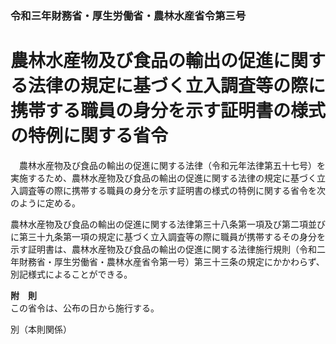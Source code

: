 ### 令和三年財務省・厚生労働省・農林水産省令第三号  
# 農林水産物及び食品の輸出の促進に関する法律の規定に基づく立入調査等の際に携帯する職員の身分を示す証明書の様式の特例に関する省令  
　農林水産物及び食品の輸出の促進に関する法律（令和元年法律第五十七号）を実施するため、農林水産物及び食品の輸出の促進に関する法律の規定に基づく立入調査等の際に携帯する職員の身分を示す証明書の様式の特例に関する省令を次のように定める。  
  
農林水産物及び食品の輸出の促進に関する法律第三十八条第一項及び第二項並びに第三十九条第一項の規定に基づく立入調査等の際に職員が携帯するその身分を示す証明書は、農林水産物及び食品の輸出の促進に関する法律施行規則（令和二年財務省・厚生労働省・農林水産省令第一号）第三十三条の規定にかかわらず、別記様式によることができる。  
  
**附　則**  
この省令は、公布の日から施行する。  
  
別（本則関係）  

          
        